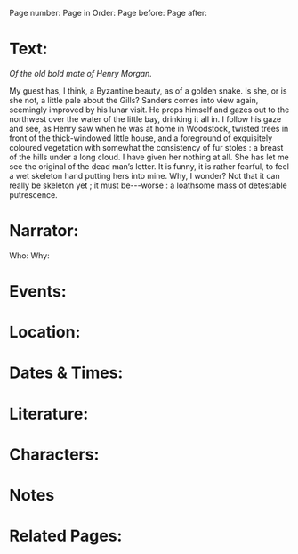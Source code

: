 Page number:
Page in Order:
Page before:
Page after:

# Text:
*Of the old bold mate of Henry Morgan.*

My guest has, I think, a Byzantine beauty, as of a golden snake. Is she, or is she not, a little pale about the Gills? Sanders comes into view again, seemingly improved by his lunar visit. He props himself and gazes out to the northwest over the water of the little bay, drinking it all in. I follow
his gaze and see, as Henry saw when he was at home in Woodstock, twisted trees in front of
the thick-windowed little house, and a foreground of exquisitely coloured vegetation with
somewhat the consistency of fur stoles : a breast of the hills under a long cloud. I have given
her nothing at all. She has let me see the original of the dead man’s letter. It is funny, it is rather
fearful, to feel a wet skeleton hand putting hers into mine. Why, I wonder? Not that it can really
be skeleton yet ; it must be---worse : a loathsome mass of detestable putrescence.



# Narrator:
Who:
Why:

# Events:

# Location:

# Dates & Times:

# Literature:

# Characters:

# Notes

# Related Pages:
